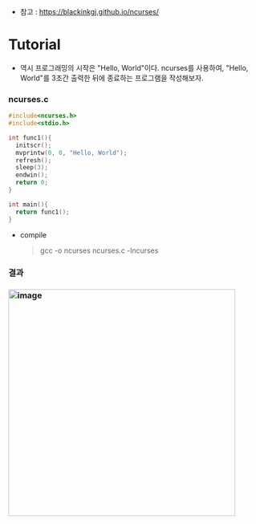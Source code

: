 * 참고 : https://blackinkgj.github.io/ncurses/

Tutorial
========
 - 역시 프로그래밍의 시작은 "Hello, World"이다. ncurses를 사용하여, "Hello, World"를 3초간 출력한 뒤에 종료하는 프로그램을 작성해보자.

<h3>ncurses.c</h3>

```c
#include<ncurses.h>
#include<stdio.h>

int func1(){
  initscr();
  mvprintw(0, 0, "Hello, World");
  refresh();
  sleep(3);
  endwin();
  return 0;
}

int main(){
  return func1();
}
```

 - compile
   > gcc -o ncurses ncurses.c -lncurses

<h3>결과<h3>
<img width="452" alt="image" src="https://user-images.githubusercontent.com/70207093/204939829-1eb0bd13-87ff-446a-aafa-c0ddeb809960.png">
